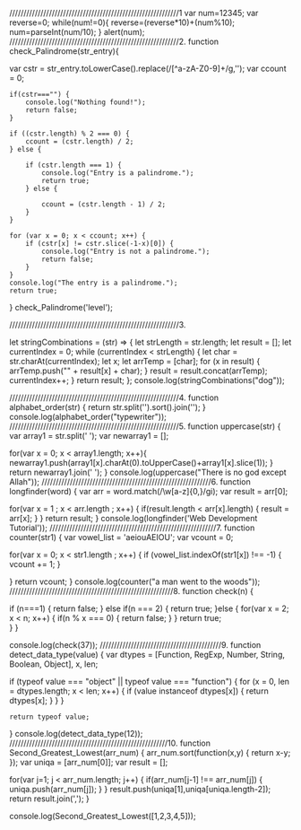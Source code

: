 ////////////////////////////////////////////////////////////1
var num=12345;
var reverse=0;
while(num!=0){
reverse=(reverse*10)+(num%10);
num=parseInt(num/10);
}
alert(num);
////////////////////////////////////////////////////////////2.
function check_Palindrome(str_entry){

   var cstr = str_entry.toLowerCase().replace(/[^a-zA-Z0-9]+/g,'');
	var ccount = 0;

	if(cstr==="") {
		console.log("Nothing found!");
		return false;
	}

	if ((cstr.length) % 2 === 0) {
		ccount = (cstr.length) / 2;
	} else {

		if (cstr.length === 1) {
			console.log("Entry is a palindrome.");
			return true;
		} else {

			ccount = (cstr.length - 1) / 2;
		}
	}

	for (var x = 0; x < ccount; x++) {
		if (cstr[x] != cstr.slice(-1-x)[0]) {
			console.log("Entry is not a palindrome.");
			return false;
		}
	}
	console.log("The entry is a palindrome.");
	return true;
}
check_Palindrome('level');

////////////////////////////////////////////////////////////3.

let stringCombinations = (str) => {
  let strLength = str.length;
  let result = [];
  let currentIndex = 0;
  while (currentIndex < strLength) {
    let char = str.charAt(currentIndex);
    let x;
    let arrTemp = [char];
    for (x in result) {
      arrTemp.push("" + result[x] + char);
    }
    result = result.concat(arrTemp);
    currentIndex++;
  }
  return result;
};
console.log(stringCombinations("dog"));

////////////////////////////////////////////////////////////4.
function alphabet_order(str)
  {
return str.split('').sort().join('');
  }
console.log(alphabet_order("typewriter"));
////////////////////////////////////////////////////////////5.
function uppercase(str)
{
  var array1 = str.split(' ');
  var newarray1 = [];
    
  for(var x = 0; x < array1.length; x++){
      newarray1.push(array1[x].charAt(0).toUpperCase()+array1[x].slice(1));
  }
  return newarray1.join(' ');
}
console.log(uppercase("There is no god except Allah"));
////////////////////////////////////////////////////////////6.
function longfinder(word)
{
  var arr = word.match(/\w[a-z]{0,}/gi);
  var result = arr[0];

  for(var x = 1 ; x < arr.length ; x++)
  {
    if(result.length < arr[x].length)
    {
    result = arr[x];
    } 
  }
  return result;
}
console.log(longfinder('Web Development Tutorial'));
///////////////////////////////////////////////////////////7.
function counter(str1)
{
  var vowel_list = 'aeiouAEIOU';
  var vcount = 0;
  
  for(var x = 0; x < str1.length ; x++)
  {
    if (vowel_list.indexOf(str1[x]) !== -1)
    {
      vcount += 1;
    }
  
  }
  return vcount;
}
console.log(counter("a man went to the woods"));
//////////////////////////////////////////////////////////8.
function check(n)
{

  if (n===1)
  {
    return false;
  }
  else if(n === 2)
  {
    return true;
  }else
  {
    for(var x = 2; x < n; x++)
    {
      if(n % x === 0)
      {
        return false;
      }
    }
    return true;  
  }
}

console.log(check(37));
///////////////////////////////////////////9.
function detect_data_type(value)
{
var dtypes = [Function, RegExp, Number, String, Boolean, Object], x, len;
    
if (typeof value === "object" || typeof value === "function") 
    {
     for (x = 0, len = dtypes.length; x < len; x++) 
     {
            if (value instanceof dtypes[x])
            {
                return dtypes[x];
            }
      }
    }
    
    return typeof value;
}
console.log(detect_data_type(12));
////////////////////////////////////////////////////////10.
function Second_Greatest_Lowest(arr_num)
{
  arr_num.sort(function(x,y)
           {
           return x-y;
           });
  var uniqa = [arr_num[0]];
  var result = [];
  
  for(var j=1; j < arr_num.length; j++)
  {
    if(arr_num[j-1] !== arr_num[j])
    {
      uniqa.push(arr_num[j]);
    }
  }
    result.push(uniqa[1],uniqa[uniqa.length-2]);
  return result.join(',');
  }

console.log(Second_Greatest_Lowest([1,2,3,4,5]));

